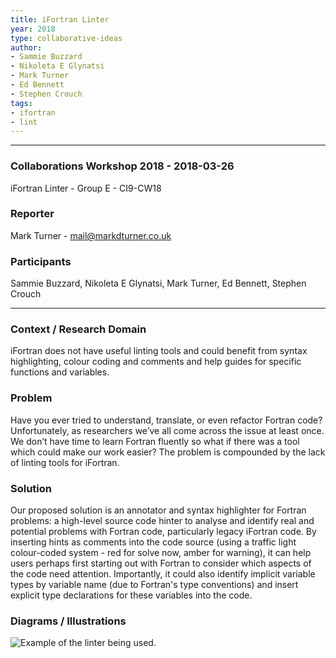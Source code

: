 ```yaml
---
title: iFortran Linter
year: 2018
type: collaborative-ideas
author:
- Sammie Buzzard
- Nikoleta E Glynatsi
- Mark Turner
- Ed Bennett
- Stephen Crouch
tags:
- ifortran
- lint
---
```


<hr>

### Collaborations Workshop 2018 - 2018-03-26

iFortran Linter - Group E - CI9-CW18


### **Reporter**

Mark Turner - mail@markdturner.co.uk


### **Participants**

Sammie Buzzard, Nikoleta E Glynatsi, Mark Turner, Ed Bennett, Stephen Crouch


---


### **Context / Research Domain**

iFortran does not have useful linting tools and could benefit from syntax highlighting, colour coding and comments and help guides for specific functions and variables.


### **Problem**

Have you ever tried to understand, translate, or even refactor Fortran code? Unfortunately, as researchers we’ve all come across the issue at least once. We don’t have time to learn Fortran fluently so what if there was a tool which could make our work easier? The problem is compounded by the lack of linting tools for iFortran.


### **Solution**

Our proposed solution is an annotator and syntax highlighter for Fortran problems: a high-level source code hinter to analyse and identify real and potential problems with Fortran code, particularly legacy iFortran code. By inserting hints as comments into the code source (using a traffic light colour-coded system - red for solve now, amber for warning), it can help users perhaps first starting out with Fortran to consider which aspects of the code need attention. Importantly, it could also identify implicit variable types by variable name (due to Fortran's type conventions) and insert explicit type declarations for these variables into the code.


### **Diagrams / Illustrations**

![Example of the linter being used.](../images/cw18-ifortran-linter.png)

